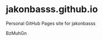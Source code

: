 # jakonbasss.github.io
Personal GitHub Pages site for jakonbasss











































































BzMuhGn
